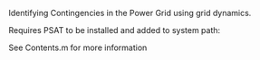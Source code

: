 Identifying Contingencies in the Power Grid using grid dynamics.   

Requires PSAT to be installed and added to system path:  

See Contents.m for more information